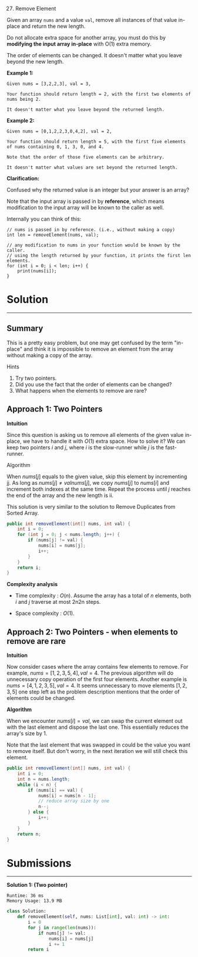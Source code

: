 27. Remove Element

Given an array `nums` and a value `val`, remove all instances of that value in-place and return the new length.

Do not allocate extra space for another array, you must do this by **modifying the input array in-place** with O(1) extra memory.

The order of elements can be changed. It doesn't matter what you leave beyond the new length.

**Example 1:**
```
Given nums = [3,2,2,3], val = 3,

Your function should return length = 2, with the first two elements of nums being 2.

It doesn't matter what you leave beyond the returned length.
```

**Example 2:**
```
Given nums = [0,1,2,2,3,0,4,2], val = 2,

Your function should return length = 5, with the first five elements of nums containing 0, 1, 3, 0, and 4.

Note that the order of those five elements can be arbitrary.

It doesn't matter what values are set beyond the returned length.
```

**Clarification:**

Confused why the returned value is an integer but your answer is an array?

Note that the input array is passed in by **reference**, which means modification to the input array will be known to the caller as well.

Internally you can think of this:
```
// nums is passed in by reference. (i.e., without making a copy)
int len = removeElement(nums, val);

// any modification to nums in your function would be known by the caller.
// using the length returned by your function, it prints the first len elements.
for (int i = 0; i < len; i++) {
    print(nums[i]);
}
```

# Solution
---
## Summary
This is a pretty easy problem, but one may get confused by the term "in-place" and think it is impossible to remove an element from the array without making a copy of the array.

Hints
1. Try two pointers.
1. Did you use the fact that the order of elements can be changed?
1. What happens when the elements to remove are rare?

## Approach 1: Two Pointers
**Intuition**

Since this question is asking us to remove all elements of the given value in-place, we have to handle it with $O(1)$ extra space. How to solve it? We can keep two pointers $i$ and $j$, where $i$ is the slow-runner while $j$ is the fast-runner.

Algorithm

When $nums[j]$ equals to the given value, skip this element by incrementing jj. As long as $nums[j] \neq valnums[j]$, we copy $nums[j]$ to $nums[i]$ and increment both indexes at the same time. Repeat the process until $j$ reaches the end of the array and the new length is ii.

This solution is very similar to the solution to Remove Duplicates from Sorted Array.
```java
public int removeElement(int[] nums, int val) {
    int i = 0;
    for (int j = 0; j < nums.length; j++) {
        if (nums[j] != val) {
            nums[i] = nums[j];
            i++;
        }
    }
    return i;
}
```

**Complexity analysis**

* Time complexity : $O(n)$. Assume the array has a total of $n$ elements, both $i$ and $j$ traverse at most 2n2n steps.

* Space complexity : $O(1)$.

## Approach 2: Two Pointers - when elements to remove are rare
**Intuition**

Now consider cases where the array contains few elements to remove. For example, $nums = [1,2,3,5,4], val = 4$. The previous algorithm will do unnecessary copy operation of the first four elements. Another example is $nums = [4,1,2,3,5], val = 4$. It seems unnecessary to move elements $[1,2,3,5]$ one step left as the problem description mentions that the order of elements could be changed.

**Algorithm**

When we encounter $nums[i] = val$, we can swap the current element out with the last element and dispose the last one. This essentially reduces the array's size by 1.

Note that the last element that was swapped in could be the value you want to remove itself. But don't worry, in the next iteration we will still check this element.

```java
public int removeElement(int[] nums, int val) {
    int i = 0;
    int n = nums.length;
    while (i < n) {
        if (nums[i] == val) {
            nums[i] = nums[n - 1];
            // reduce array size by one
            n--;
        } else {
            i++;
        }
    }
    return n;
}
```

# Submissions
---
**Solution 1: (Two pointer)**
```
Runtime: 36 ms
Memory Usage: 13.9 MB
```
```python
class Solution:
    def removeElement(self, nums: List[int], val: int) -> int:
        i = 0
        for j in range(len(nums)):
            if nums[j] != val:
                nums[i] = nums[j]
                i += 1
        return i
```
